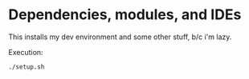 # Dependencies, modules, and IDEs

This installs my dev environment and some other stuff, b/c i'm lazy.

Execution:

```zsh
./setup.sh
```
